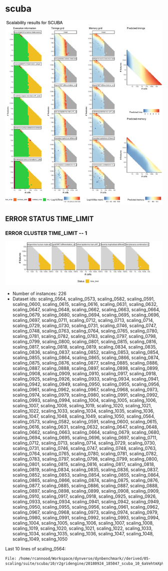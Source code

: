 # scuba
![Overview](scuba.png)

## ERROR STATUS TIME_LIMIT

### ERROR CLUSTER TIME_LIMIT -- 1
![Cluster plot](error_class_plots/scuba_time_limit_1.png)

 * Number of instances: 226
 * Dataset ids: scaling_0564, scaling_0573, scaling_0582, scaling_0591, scaling_0600, scaling_0615, scaling_0616, scaling_0631, scaling_0632, scaling_0647, scaling_0648, scaling_0662, scaling_0663, scaling_0664, scaling_0679, scaling_0680, scaling_0694, scaling_0695, scaling_0696, scaling_0697, scaling_0711, scaling_0712, scaling_0713, scaling_0714, scaling_0729, scaling_0730, scaling_0731, scaling_0746, scaling_0747, scaling_0748, scaling_0763, scaling_0764, scaling_0765, scaling_0780, scaling_0781, scaling_0782, scaling_0783, scaling_0797, scaling_0798, scaling_0799, scaling_0800, scaling_0801, scaling_0815, scaling_0816, scaling_0817, scaling_0818, scaling_0819, scaling_0834, scaling_0835, scaling_0836, scaling_0837, scaling_0852, scaling_0853, scaling_0854, scaling_0855, scaling_0864, scaling_0865, scaling_0866, scaling_0874, scaling_0875, scaling_0876, scaling_0877, scaling_0885, scaling_0886, scaling_0887, scaling_0888, scaling_0897, scaling_0898, scaling_0899, scaling_0908, scaling_0909, scaling_0910, scaling_0917, scaling_0918, scaling_0925, scaling_0926, scaling_0933, scaling_0934, scaling_0941, scaling_0942, scaling_0949, scaling_0950, scaling_0955, scaling_0956, scaling_0961, scaling_0962, scaling_0967, scaling_0968, scaling_0973, scaling_0974, scaling_0979, scaling_0980, scaling_0991, scaling_0992, scaling_0993, scaling_0994, scaling_1004, scaling_1005, scaling_1006, scaling_1007, scaling_1008, scaling_1019, scaling_1020, scaling_1021, scaling_1022, scaling_1033, scaling_1034, scaling_1035, scaling_1036, scaling_1047, scaling_1048, scaling_1049, scaling_1050, scaling_0564, scaling_0573, scaling_0582, scaling_0591, scaling_0600, scaling_0615, scaling_0616, scaling_0631, scaling_0632, scaling_0647, scaling_0648, scaling_0662, scaling_0663, scaling_0664, scaling_0679, scaling_0680, scaling_0694, scaling_0695, scaling_0696, scaling_0697, scaling_0711, scaling_0712, scaling_0713, scaling_0714, scaling_0729, scaling_0730, scaling_0731, scaling_0746, scaling_0747, scaling_0748, scaling_0763, scaling_0764, scaling_0765, scaling_0780, scaling_0781, scaling_0782, scaling_0783, scaling_0797, scaling_0798, scaling_0799, scaling_0800, scaling_0801, scaling_0815, scaling_0816, scaling_0817, scaling_0818, scaling_0819, scaling_0834, scaling_0835, scaling_0836, scaling_0837, scaling_0852, scaling_0853, scaling_0854, scaling_0855, scaling_0864, scaling_0865, scaling_0866, scaling_0874, scaling_0875, scaling_0876, scaling_0877, scaling_0885, scaling_0886, scaling_0887, scaling_0888, scaling_0897, scaling_0898, scaling_0899, scaling_0908, scaling_0909, scaling_0910, scaling_0917, scaling_0918, scaling_0925, scaling_0926, scaling_0933, scaling_0934, scaling_0941, scaling_0942, scaling_0949, scaling_0950, scaling_0955, scaling_0956, scaling_0961, scaling_0962, scaling_0967, scaling_0968, scaling_0973, scaling_0974, scaling_0979, scaling_0980, scaling_0991, scaling_0992, scaling_0993, scaling_0994, scaling_1004, scaling_1005, scaling_1006, scaling_1007, scaling_1008, scaling_1019, scaling_1020, scaling_1021, scaling_1022, scaling_1033, scaling_1034, scaling_1035, scaling_1036, scaling_1047, scaling_1048, scaling_1049, scaling_1050

Last 10 lines of scaling_0564:
```
File: /home/rcannood/Workspace/dynverse/dynbenchmark//derived/05-scaling/suite/scuba/10/r2gridengine/20180924_185047_scuba_10_6aVehtmXpV/log/log.564.e.txt
```


